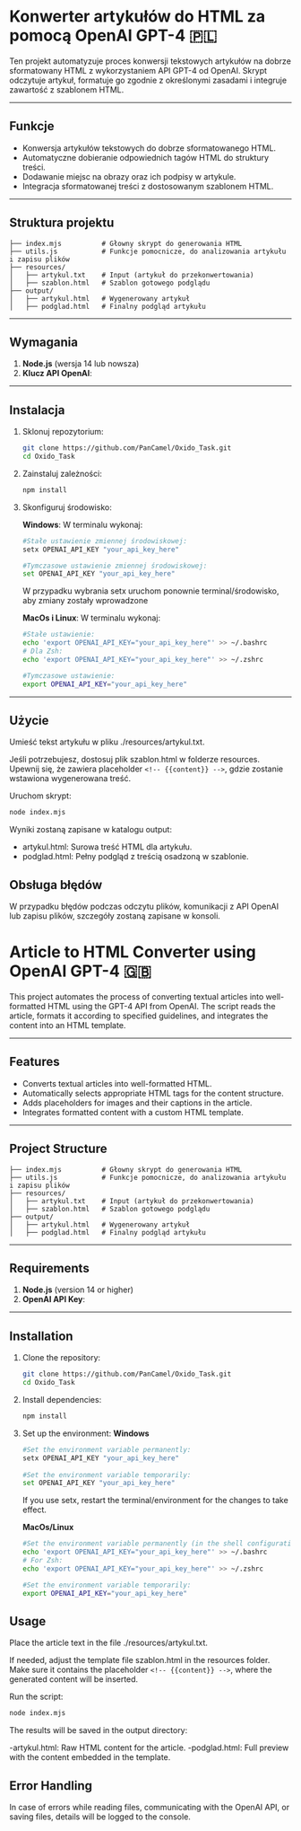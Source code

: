 # Konwerter artykułów do HTML za pomocą OpenAI GPT-4 🇵🇱

Ten projekt automatyzuje proces konwersji tekstowych artykułów na dobrze sformatowany HTML z wykorzystaniem API GPT-4 od OpenAI. Skrypt odczytuje artykuł, formatuje go zgodnie z określonymi zasadami i integruje zawartość z szablonem HTML.

---

## Funkcje

- Konwersja artykułów tekstowych do dobrze sformatowanego HTML.
- Automatyczne dobieranie odpowiednich tagów HTML do struktury treści.
- Dodawanie miejsc na obrazy oraz ich podpisy w artykule.
- Integracja sformatowanej treści z dostosowanym szablonem HTML.

---

## Struktura projektu
```
├── index.mjs          # Głowny skrypt do generowania HTML
├── utils.js           # Funkcje pomocnicze, do analizowania artykułu i zapisu plików
├── resources/
│   ├── artykul.txt    # Input (artykuł do przekonwertowania)
│   ├── szablon.html   # Szablon gotowego podglądu
├── output/
│   ├── artykul.html   # Wygenerowany artykuł
│   ├── podglad.html   # Finalny podgląd artykułu
```

---

## Wymagania

1. **Node.js** (wersja 14 lub nowsza)
2. **Klucz API OpenAI**: 

---

## Instalacja

1. Sklonuj repozytorium:
   ```bash
   git clone https://github.com/PanCamel/Oxido_Task.git
   cd Oxido_Task

2. Zainstaluj zależności:
    ```bash
    npm install
    ```
3. Skonfiguruj środowisko:

   **Windows**:
   W terminalu wykonaj:
     ```bash
     #Stałe ustawienie zmiennej środowiskowej:
     setx OPENAI_API_KEY "your_api_key_here"
     
     #Tymczasowe ustawienie zmiennej środowiskowej:
     set OPENAI_API_KEY "your_api_key_here"
     ```
   W przypadku wybrania setx uruchom ponownie terminal/środowisko, aby zmiany zostały wprowadzone
   
   **MacOs i Linux**:
   W terminalu wykonaj:
     ```bash
     #Stałe ustawienie:
     echo 'export OPENAI_API_KEY="your_api_key_here"' >> ~/.bashrc
     # Dla Zsh:
     echo 'export OPENAI_API_KEY="your_api_key_here"' >> ~/.zshrc

     #Tymczasowe ustawienie:
     export OPENAI_API_KEY="your_api_key_here"
     ```
---

## Użycie
Umieść tekst artykułu w pliku ./resources/artykul.txt.

Jeśli potrzebujesz, dostosuj plik szablon.html w folderze resources. Upewnij się, że zawiera placeholder ```<!-- {{content}} -->```, gdzie zostanie wstawiona wygenerowana treść.

Uruchom skrypt:

```bash
node index.mjs
```

Wyniki zostaną zapisane w katalogu output:

- artykul.html: Surowa treść HTML dla artykułu.
- podglad.html: Pełny podgląd z treścią osadzoną w szablonie.

## Obsługa błędów
W przypadku błędów podczas odczytu plików, komunikacji z API OpenAI lub zapisu plików, szczegóły zostaną zapisane w konsoli.

# Article to HTML Converter using OpenAI GPT-4 🇬🇧

This project automates the process of converting textual articles into well-formatted HTML using the GPT-4 API from OpenAI. The script reads the article, formats it according to specified guidelines, and integrates the content into an HTML template.

---

## Features

- Converts textual articles into well-formatted HTML.
- Automatically selects appropriate HTML tags for the content structure.
- Adds placeholders for images and their captions in the article.
- Integrates formatted content with a custom HTML template.

---

## Project Structure
```
├── index.mjs          # Głowny skrypt do generowania HTML
├── utils.js           # Funkcje pomocnicze, do analizowania artykułu i zapisu plików
├── resources/
│   ├── artykul.txt    # Input (artykuł do przekonwertowania)
│   ├── szablon.html   # Szablon gotowego podglądu
├── output/
│   ├── artykul.html   # Wygenerowany artykuł
│   ├── podglad.html   # Finalny podgląd artykułu
```

---

## Requirements

1. **Node.js** (version 14 or higher)
2. **OpenAI API Key**: 

---

## Installation

1. Clone the repository:
   ```bash
   git clone https://github.com/PanCamel/Oxido_Task.git
   cd Oxido_Task
2. Install dependencies:
    ```bash
   npm install
    ```
3. Set up the environment:
   **Windows**
   ```bash
   #Set the environment variable permanently:
   setx OPENAI_API_KEY "your_api_key_here"
     
   #Set the environment variable temporarily:
   set OPENAI_API_KEY "your_api_key_here"
   ```
   If you use setx, restart the terminal/environment for the changes to take effect.

   **MacOs/Linux**
   ```bash
   #Set the environment variable permanently (in the shell configuration file):
   echo 'export OPENAI_API_KEY="your_api_key_here"' >> ~/.bashrc
   # For Zsh:
   echo 'export OPENAI_API_KEY="your_api_key_here"' >> ~/.zshrc

   #Set the environment variable temporarily:
   export OPENAI_API_KEY="your_api_key_here"
   ```

## Usage
Place the article text in the file ./resources/artykul.txt.

If needed, adjust the template file szablon.html in the resources folder. Make sure it contains the placeholder ```<!-- {{content}} -->```, where the generated content will be inserted.

Run the script:

```bash
node index.mjs
```
The results will be saved in the output directory:

-artykul.html: Raw HTML content for the article.
-podglad.html: Full preview with the content embedded in the template.

## Error Handling
In case of errors while reading files, communicating with the OpenAI API, or saving files, details will be logged to the console.



   
   

  

